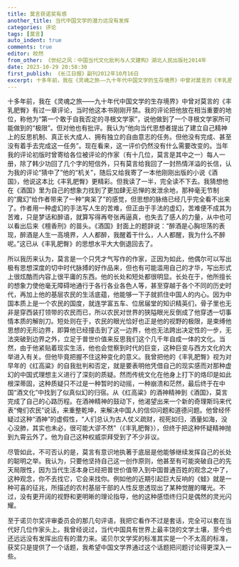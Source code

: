 ```yaml
---
title: 莫言获诺奖有感
another_title: 当代中国文学的潜力远没有发挥
categories: 评论
tags: [莫言]
auto_indent: true
comments: true
editor: 皎然
from_other: 《世纪之风：中国当代文化批判与人文建构》湖北人民出版社2014年
date: 2023-10-29 20:58:30
first_publish: 《长江日报》副刊2012年10月16日
excerpt: 十多年前，我在《灵魂之旅——九十年代中国文学的生存境界》中曾对莫言的《丰乳肥臀》有过一章评论，当时他这本书刚刚开禁。我的评论把他放在相当重要的地位，称他为“第一个敢于自我否定的寻根文学家”，说他做到了一个寻根文学家所可能做到的“极限”。但对他也有批评。我认为“他向当代思想者提出了建立自己精神上的反思机制、真正长大成人、拥有独立的自由意志的任务。但他没有完成、甚至没有着手去完成这一任务”。现在看来，这一评价仍然没有什么需要改变的。当年我的评论初版时曾寄给各位被评论的作家（有十几位，莫言是其中之一）每人一册，除了韩少功回了几个字的短信外，只有莫言给我回了一封热情洋溢的长信，认为我的评论“猜中了”他的“机关”，随后又给我寄了一本他刚刚出版的小说《酒国》，他说这本比《丰乳肥臀》更精彩。但我读了一半，完全读不下去。我猜想他在《酒国》里为自己的想象力找到了更加肆无忌惮的发泄余地，那种毫无节制的“魔幻”给作者带来了一种“爽呆了”的感觉，但思想的脉络已经几乎完全看不出来了。作者用一种虚幻的手法写人生的苦难，但正由于手法的虚幻，苦难便不成其为苦难，只是梦话和醉语，就算写得再夸张再逼真，也失去了感人的力量，从中也可以看出后来《檀香刑》的苗头。《酒国》封面上的题辞说：“醉酒是心胸坦荡的表现，醉酒是人生一高境界，人人都醉，我醒着干什么，人人都醒，我为什么不醉呢。”这已从《丰乳肥臀》的思想水平大大倒退回去了。
---
```

十多年前，我在《灵魂之旅——九十年代中国文学的生存境界》中曾对莫言的《丰乳肥臀》有过一章评论，当时他这本书刚刚开禁。我的评论把他放在相当重要的地位，称他为“第一个敢于自我否定的寻根文学家”，说他做到了一个寻根文学家所可能做到的“极限”。但对他也有批评。我认为“他向当代思想者提出了建立自己精神上的反思机制、真正长大成人、拥有独立的自由意志的任务。但他没有完成、甚至没有着手去完成这一任务”。现在看来，这一评价仍然没有什么需要改变的。当年我的评论初版时曾寄给各位被评论的作家（有十几位，莫言是其中之一）每人一册，除了韩少功回了几个字的短信外，只有莫言给我回了一封热情洋溢的长信，认为我的评论“猜中了”他的“机关”，随后又给我寄了一本他刚刚出版的小说《酒国》，他说这本比《丰乳肥臀》更精彩。但我读了一半，完全读不下去。我猜想他在《酒国》里为自己的想象力找到了更加肆无忌惮的发泄余地，那种毫无节制的“魔幻”给作者带来了一种“爽呆了”的感觉，但思想的脉络已经几乎完全看不出来了。作者用一种虚幻的手法写人生的苦难，但正由于手法的虚幻，苦难便不成其为苦难，只是梦话和醉语，就算写得再夸张再逼真，也失去了感人的力量，从中也可以看出后来《檀香刑》的苗头。《酒国》封面上的题辞说：“醉酒是心胸坦荡的表现，醉酒是人生一高境界，人人都醉，我醒着干什么，人人都醒，我为什么不醉呢。”这已从《丰乳肥臀》的思想水平大大倒退回去了。

所以我历来认为，莫言是一个只凭才气写作的作家，正因为如此，他偶尔可以写出极有思想深度的切中时代脉搏的好作品来，但也有可能滥用自己的才华，写出形式上很炫酷而内容上很平庸的东西。他的长处和短处都很明显。长处在于，他所擅长的想象力使他毫无障碍地通行于各行各业各色人等，甚至穿越于各个不同的历史时代，再加上他的基层农民的生活底蕴，他能够一下子就抓住中国人的内心。因为中国本质上是一个农民的国度，就连学富五车、位居届堂的知识精英们，骨子里也无非是穿西装打领带的农民而已，所以农民对世界的狭隘眼光反倒成了他穿透一切事情本质的解剖刀。短处则在于，农民的眼光恰好也正是他的视野的极限，是束缚他思想的无形边界，即算他已经撞击到了这一边界，他也无法跨出决定性的一步，无法突破到边界之外，立足于普世价值来反思我们这个几千年自成一体的文化。当然，由于他紧贴着现实生活，他也会觉察到时代的巨变，这种巨变与西方文化的大举进入有关。但他毕竟把握不住这种变化的意义。我曾把他的《丰乳肥臀》视为对早年的《红高粱》的自我批判和否定，就是要表明他凭借自己的现实感而对那种虚幻的中国式理想主义进行了深刻的质疑。然而传统文化在他身上打下的烙印是如此根深蒂固，这种质疑只不过是一种暂时的动摇，一种崩溃和茫然，最后终于在中国“酒文化”中找到了似真似幻的归宿。从《红高粱》的酒神精神到《酒国》，莫言完成了自己的心路历程。在酒神精神的鼓动下，他渴望出来一个新的奇理斯玛来代表“俺们农民”说话，来重整乾坤，来解决中国人的信仰问题和道德问题。他曾经怀疑过这种“酒神”的虚假性，“人们总认为古人仗义疏财，视死如归，酒量如海，没心没肺，其实也未必，很可能大谬不然”（《丰乳肥臀》），但终于把这种怀疑精神抛到九霄云外了。他为自己这种权威崇拜受到了不少非议。

尽管如此，不可否认的是，莫言有意识地执著于底层是他能够继续发挥自己的长处的聪明之举。我认为，只要他坚持自己这一创作原则，他甚至有可能突破自己的先天局限性，因为当代生活本身已经把普世价值带入到中国普通百姓的观念之中了，这种观念，你不去找它，它会来找你。例如他的近期引起巨大反响的《蛙》就是一种可喜的征兆，所描述的农村基层干部的人性反思透现出了某种觉醒的曙光。不过，没有更开阔的视野和更明晰的理论指导，他的这种感悟终归只是偶然的灵光闪耀。

至于诺贝尔奖评审委员会的那几句评语，我把它看作不过是套话，完全可以套在当代好几位作家头上。我曾经说过，当代中国具有世界上最丰饶的文学土壤，至今也还远远没有发挥出应有的潜力来。诺贝尔文学奖的标准其实是一个不太高的标准，获奖只是提供了一个话题，我希望中国文学界通过这个话题把问题讨论得更深入一些。

